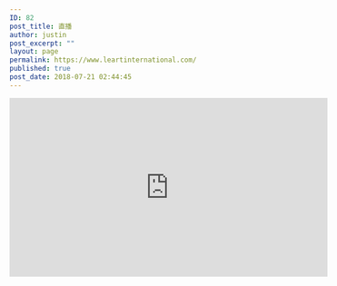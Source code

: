 ```yaml
---
ID: 82
post_title: 直播
author: justin
post_excerpt: ""
layout: page
permalink: https://www.leartinternational.com/
published: true
post_date: 2018-07-21 02:44:45
---
```

<p>
<div class="video-container" align="center"></div>
<iframe style="border: none; overflow: hidden;" src="https://www.facebook.com/plugins/video.php?href=https%3A%2F%2Fwww.facebook.com%2Fleartpass%2Fvideos%2F623787747982339%2F&amp;show_text=0&amp;width=560" width="560" height="315" frameborder="0" scrolling="no" allowfullscreen="allowfullscreen"></iframe>
</p>
